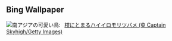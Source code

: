 ## Bing Wallpaper
![](https://www.bing.com/th?id=OHR.AshyWoodswallow_JA-JP4870541560_UHD.jpg&w=1000)南アジアの可愛い鳥:&nbsp;&ensp;[枝にとまるハイイロモリツバメ (© Captain Skyhigh/Getty Images)](https://www.bing.com/th?id=OHR.AshyWoodswallow_JA-JP4870541560_UHD.jpg)
<br><br/>
